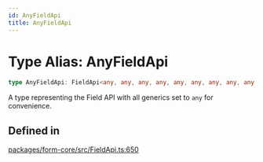```yaml
---
id: AnyFieldApi
title: AnyFieldApi
---
```


# Type Alias: AnyFieldApi

```ts
type AnyFieldApi: FieldApi<any, any, any, any, any, any, any, any, any, any, any, any, any, any, any, any, any, any, any>;
```

A type representing the Field API with all generics set to `any` for convenience.

## Defined in

[packages/form-core/src/FieldApi.ts:650](https://github.com/TanStack/form/blob/main/packages/form-core/src/FieldApi.ts#L650)
